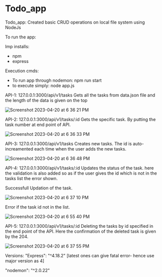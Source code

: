 # Todo_app
Todo_app: Created basic CRUD operations on local file system using NodeJs

To run the app:

Imp installs:
* npm
* express

Execution cmds:
* To run app through nodemon: npm run start
* to execute simply: node app.js



API-1: 127.0.0.1:3000/api/v1/tasks
Gets all the tasks from data.json file and the length of the data is given on the top

![Screenshot 2023-04-20 at 6 36 21 PM](https://user-images.githubusercontent.com/125876024/233376075-0cb27137-6933-4386-9d4a-0ea0837f8372.png)

API-2: 127.0.0.1:3000/api/v1/tasks/:id
Gets the specific task. By putting the task number at end point of API.

![Screenshot 2023-04-20 at 6 36 33 PM](https://user-images.githubusercontent.com/125876024/233377047-b3b86e6b-d4b5-4a7e-b103-1b8884be6774.png)


API-3: 127.0.0.1:3000/api/v1/tasks
Creates new tasks. The id is auto-increamented each time when the user adds the new tasks.

![Screenshot 2023-04-20 at 6 36 48 PM](https://user-images.githubusercontent.com/125876024/233379563-fecf9eca-7f11-43bb-b5a5-d80ae131449f.png)


API-4: 127.0.0.1:3000/api/v1/tasks/:id
Updates the status of the task. here the validation is also added so as if the user gives 
the id which is not in the tasks list the error shown.

Successfull Updation of the task.

![Screenshot 2023-04-20 at 6 37 10 PM](https://user-images.githubusercontent.com/125876024/233380147-3356aaa9-c387-4eb8-94d3-097edda653ed.png)


Error if the task id not in the list.

![Screenshot 2023-04-20 at 6 55 40 PM](https://user-images.githubusercontent.com/125876024/233380542-fd69762c-8fa4-4a5c-bce5-e197ec245dec.png)


API-5: 127.0.0.1:3000/api/v1/tasks/:id
Deleting the tasks by id specified in the end point of the API. Here the confirmation of the deleted task is given by the 204.

![Screenshot 2023-04-20 at 6 37 55 PM](https://user-images.githubusercontent.com/125876024/233381390-4ca0428b-26cc-48e9-ae43-2b660f2b5519.png)



Versions:
"Express": "^4.18.2" [latest ones can give fatal error- hence use major version as 4]

"nodemon": "^2.0.22"


